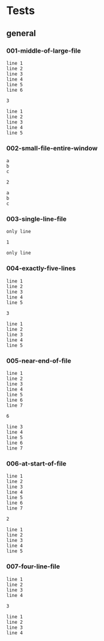 # Tests

## general

### 001-middle-of-large-file

```text
line 1
line 2
line 3
line 4
line 5
line 6
````

```text
3
```

```text
line 1
line 2
line 3
line 4
line 5
```

### 002-small-file-entire-window

```text
a
b
c
```

```text
2
```

```text
a
b
c
```

### 003-single-line-file

```text
only line
```

```text
1
```

```text
only line
```

### 004-exactly-five-lines

```text
line 1
line 2
line 3
line 4
line 5
```

```text
3
```

```text
line 1
line 2
line 3
line 4
line 5
```

### 005-near-end-of-file

```text
line 1
line 2
line 3
line 4
line 5
line 6
line 7
```

```text
6
```

```text
line 3
line 4
line 5
line 6
line 7
```

### 006-at-start-of-file

```text
line 1
line 2
line 3
line 4
line 5
line 6
line 7
```

```text
2
```

```text
line 1
line 2
line 3
line 4
line 5
```

### 007-four-line-file

```text
line 1
line 2
line 3
line 4
```

```text
3
```

```text
line 1
line 2
line 3
line 4
```